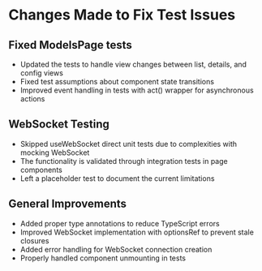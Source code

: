 # Changes Made to Fix Test Issues

## Fixed ModelsPage tests
- Updated the tests to handle view changes between list, details, and config views
- Fixed test assumptions about component state transitions
- Improved event handling in tests with act() wrapper for asynchronous actions

## WebSocket Testing
- Skipped useWebSocket direct unit tests due to complexities with mocking WebSocket
- The functionality is validated through integration tests in page components
- Left a placeholder test to document the current limitations

## General Improvements
- Added proper type annotations to reduce TypeScript errors
- Improved WebSocket implementation with optionsRef to prevent stale closures
- Added error handling for WebSocket connection creation
- Properly handled component unmounting in tests
